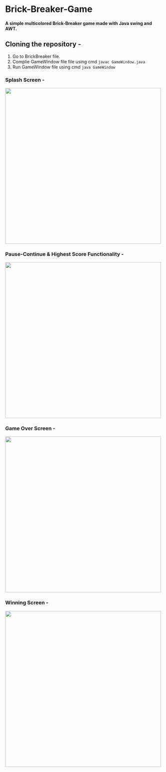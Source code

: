 # Brick-Breaker-Game

#### A simple multicolored Brick-Breaker game made with Java swing and AWT.

## Cloning the repository -
1. Go to BrickBreaker file.
2. Complie GameWindow file file using cmd ```javac GameWindow.java```
3. Run GameWindow file using cmd ```java GameWindow```

### Splash Screen -
<img src="https://user-images.githubusercontent.com/85562020/173860986-3fb0dc64-a0ab-4dbe-8c17-a448e179ca57.png" width="500">

### Pause-Continue & Highest Score Functionality -
<img src="https://user-images.githubusercontent.com/85562020/173862734-3455e5fd-ee46-4489-b4fd-949197bf1a50.png" width="500">

### Game Over Screen -
<img src="https://user-images.githubusercontent.com/85562020/173861182-0a0d87a8-b1da-4c40-a9cc-c5cd52ce3f74.png" width="500">

### Winning Screen -
<img src="https://user-images.githubusercontent.com/85562020/173862316-0bf2fd13-6a7f-4bab-b744-245537af3089.png" width="500">
